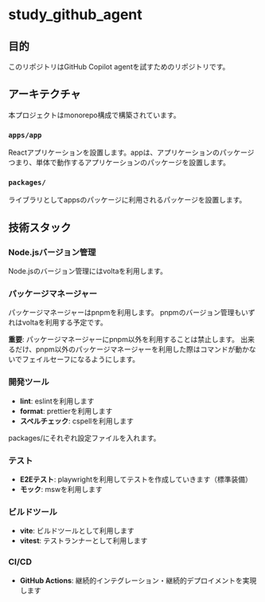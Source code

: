 # study_github_agent

## 目的

このリポジトリはGitHub Copilot agentを試すためのリポジトリです。

## アーキテクチャ

本プロジェクトはmonorepo構成で構築されています。

### `apps/app`
Reactアプリケーションを設置します。appは、アプリケーションのパッケージつまり、単体で動作するアプリケーションのパッケージを設置します。

### `packages/`
ライブラリとしてappsのパッケージに利用されるパッケージを設置します。

## 技術スタック

### Node.jsバージョン管理
Node.jsのバージョン管理にはvoltaを利用します。

### パッケージマネージャー
パッケージマネージャーはpnpmを利用します。
pnpmのバージョン管理もいずれはvoltaを利用する予定です。

**重要**: パッケージマネージャーにpnpm以外を利用することは禁止します。
出来るだけ、pnpm以外のパッケージマネージャーを利用した際はコマンドが動かないでフェイルセーフになるようにします。

### 開発ツール
- **lint**: eslintを利用します
- **format**: prettierを利用します  
- **スペルチェック**: cspellを利用します

packages/にそれぞれ設定ファイルを入れます。

### テスト
- **E2Eテスト**: playwrightを利用してテストを作成していきます（標準装備）
- **モック**: mswを利用します

### ビルドツール
- **vite**: ビルドツールとして利用します
- **vitest**: テストランナーとして利用します

### CI/CD
- **GitHub Actions**: 継続的インテグレーション・継続的デプロイメントを実現します